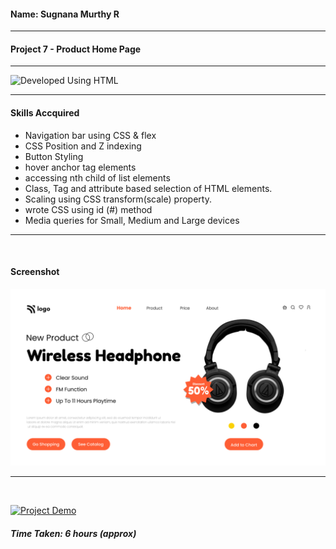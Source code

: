 #### Name: Sugnana Murthy R
---

#### Project 7 - Product Home Page
---

![Developed Using HTML](https://img.shields.io/badge/Developed%20Using-HTML%20%26%20CSS-yellowgreen)

---

#### Skills Accquired
- Navigation bar using CSS & flex
- CSS Position and Z indexing
- Button Styling
- hover anchor tag elements
- accessing nth child of list elements
- Class, Tag and attribute based selection of HTML elements.
- Scaling using CSS transform(scale) property.
- wrote CSS using id (#) method
- Media queries for Small, Medium and Large devices

---
<br>

#### Screenshot
![Project7](./7.png)

---
<br>

[![Project Demo](https://img.shields.io/badge/Project%20Demo-Click%20Here%20for%20%20Live%20Link-yellowgreen?style=flat-square&logo=Product%20Hunt)](https://smrproject7.netlify.app/)
##### Time Taken: 6 hours (approx)